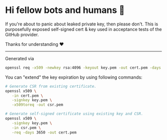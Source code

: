 # Hi fellow bots and humans :wave:

If you're about to panic about leaked private key, then please don't.
This is purposefully exposed self-signed cert & key used in
acceptance tests of the GitHub provider.

Thanks for understanding :heart:

-----

Generated via

```sh
openssl req -x509 -newkey rsa:4096 -keyout key.pem -out cert.pem -days 365 -nodes
```

You can "extend" the key expiration by using following commands:

```sh
# Generate CSR from existing certificate.
openssl x509 \
   -in cert.pem \
   -signkey key.pem \
   -x509toreq -out csr.pem

# Generate self-signed certificate using existing key and CSR.
openssl x509 \
   -signkey key.pem \
   -in csr.pem \
   -req -days 3650 -out cert.pem
```
